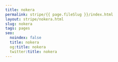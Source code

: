 ```yaml
---
title: nokera
permalink: stripe/{{ page.fileSlug }}/index.html
layout: stripe/nokera.html
slug: nokera
tags: pages
seo:
  noindex: false
  title: nokera
  og:title: nokera
  twitter:title: nokera
---
```



